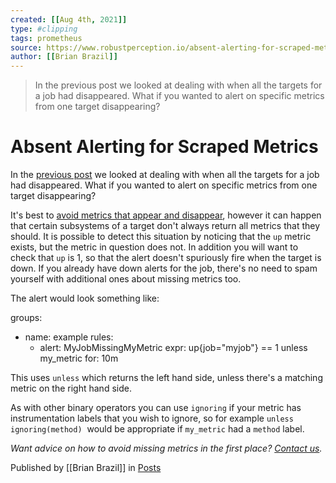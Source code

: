 ```yaml
---
created: [[Aug 4th, 2021]]
type: #clipping
tags: prometheus 
source: https://www.robustperception.io/absent-alerting-for-scraped-metrics
author: [[Brian Brazil]] 
---
```

> In the previous post we looked at dealing with when all the targets for a job had disappeared. What if you wanted to alert on specific metrics from one target disappearing?

# Absent Alerting for Scraped Metrics


In the [previous post](https://www.robustperception.io/absent-alerting-for-jobs/) we looked at dealing with when all the targets for a job had disappeared. What if you wanted to alert on specific metrics from one target disappearing?

It's best to [avoid metrics that appear and disappear](https://www.robustperception.io/existential-issues-with-metrics/), however it can happen that certain subsystems of a target don't always return all metrics that they should. It is possible to detect this situation by noticing that the `up` metric exists, but the metric in question does not. In addition you will want to check that `up` is 1, so that the alert doesn't spuriously fire when the target is down. If you already have down alerts for the job, there's no need to spam yourself with additional ones about missing metrics too.

The alert would look something like:

groups:
- name: example
  rules:
  - alert: MyJobMissingMyMetric
    expr: up{job="myjob"} == 1 unless my\_metric
    for: 10m

This uses `unless` which returns the left hand side, unless there's a matching metric on the right hand side.

As with other binary operators you can use `ignoring` if your metric has instrumentation labels that you wish to ignore, so for example `unless ignoring(method)`  would be appropriate if `my_metric` had a `method` label.

_Want advice on how to avoid missing metrics in the first place? [Contact us](mailto:prometheus@robustperception.io)._

Published by [[Brian Brazil]] in [Posts](https://www.robustperception.io/category/posts)
